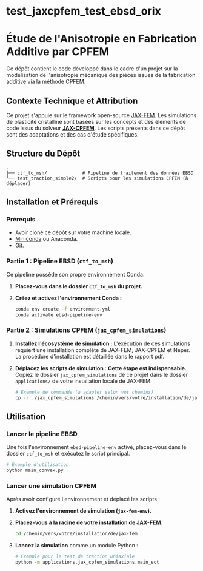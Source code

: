 # test_jaxcpfem_test_ebsd_orix
# Étude de l'Anisotropie en Fabrication Additive par CPFEM

Ce dépôt contient le code développé dans le cadre d'un projet sur la modélisation de l'anisotropie mécanique des pièces issues de la fabrication additive via la méthode CPFEM.

## Contexte Technique et Attribution

Ce projet s'appuie sur le framework open-source [JAX-FEM](https://github.com/deepmodeling/jax-fem). Les simulations de plasticité cristalline sont basées sur les concepts et des éléments de code issus du solveur **[JAX-CPFEM](https://github.com/SuperkakaSCU/JAX-CPFEM)**. Les scripts présents dans ce dépôt sont des adaptations et des cas d'étude spécifiques.

## Structure du Dépôt

```
.
├── ctf_to_msh/             # Pipeline de traitement des données EBSD
└── test_traction_simple2/  # Scripts pour les simulations CPFEM (à déplacer)
```

## Installation et Prérequis

### Prérequis
- Avoir cloné ce dépôt sur votre machine locale.
- [Miniconda](https://docs.conda.io/en/latest/miniconda.html) ou Anaconda.
- Git.

### Partie 1 : Pipeline EBSD (`ctf_to_msh`)

Ce pipeline possède son propre environnement Conda.

1.  **Placez-vous dans le dossier `ctf_to_msh` du projet.**

2.  **Créez et activez l'environnement Conda :**
    ```bash
    conda env create -f environment.yml
    conda activate ebsd-pipeline-env 
    ```

### Partie 2 : Simulations CPFEM (`jax_cpfem_simulations`)

1.  **Installez l'écosystème de simulation :**
    L'exécution de ces simulations requiert une installation complète de JAX-FEM, JAX-CPFEM et Neper. La procédure d'installation est détaillée dans le rapport pdf.

2.  **Déplacez les scripts de simulation :**
    **Cette étape est indispensable.** Copiez le dossier `jax_cpfem_simulations` de ce projet dans le dossier `applications/` de votre installation locale de JAX-FEM.
    ```bash
    # Exemple de commande (à adapter selon vos chemins)
    cp -r ./jax_cpfem_simulations /chemin/vers/votre/installation/de/jax-fem/applications/
    ```

## Utilisation

### Lancer le pipeline EBSD

Une fois l'environnement `ebsd-pipeline-env` activé, placez-vous dans le dossier `ctf_to_msh` et exécutez le script principal.

```bash
# Exemple d'utilisation
python main_convex.py 
```

### Lancer une simulation CPFEM

Après avoir configuré l'environnement et déplacé les scripts :

1.  **Activez l'environnement de simulation (`jax-fem-env`).**

2.  **Placez-vous à la racine de votre installation de JAX-FEM.**
    ```bash
    cd /chemin/vers/votre/installation/de/jax-fem
    ```

3.  **Lancez la simulation** comme un module Python :
    ```bash
    # Exemple pour le test de traction uniaxiale
    python -m applications.jax_cpfem_simulations.main_ect
    ```
